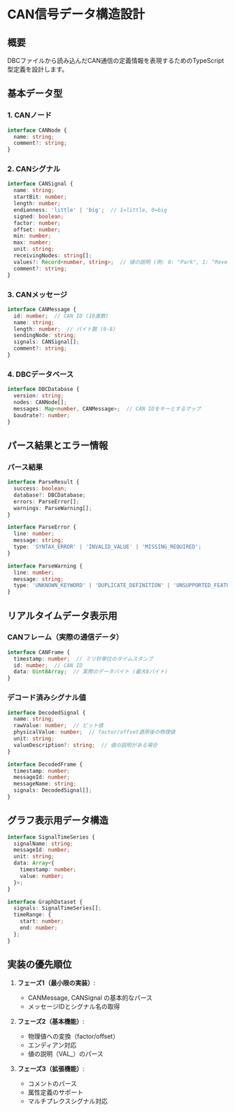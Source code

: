 # CAN信号データ構造設計

## 概要

DBCファイルから読み込んだCAN通信の定義情報を表現するためのTypeScript型定義を設計します。

## 基本データ型

### 1. CANノード
```typescript
interface CANNode {
  name: string;
  comment?: string;
}
```

### 2. CANシグナル
```typescript
interface CANSignal {
  name: string;
  startBit: number;
  length: number;
  endianness: 'little' | 'big';  // 1=little, 0=big
  signed: boolean;
  factor: number;
  offset: number;
  min: number;
  max: number;
  unit: string;
  receivingNodes: string[];
  values?: Record<number, string>;  // 値の説明 (例: 0: "Park", 1: "Reverse")
  comment?: string;
}
```

### 3. CANメッセージ
```typescript
interface CANMessage {
  id: number;  // CAN ID (10進数)
  name: string;
  length: number;  // バイト数 (0-8)
  sendingNode: string;
  signals: CANSignal[];
  comment?: string;
}
```

### 4. DBCデータベース
```typescript
interface DBCDatabase {
  version: string;
  nodes: CANNode[];
  messages: Map<number, CANMessage>;  // CAN IDをキーとするマップ
  baudrate?: number;
}
```

## パース結果とエラー情報

### パース結果
```typescript
interface ParseResult {
  success: boolean;
  database?: DBCDatabase;
  errors: ParseError[];
  warnings: ParseWarning[];
}

interface ParseError {
  line: number;
  message: string;
  type: 'SYNTAX_ERROR' | 'INVALID_VALUE' | 'MISSING_REQUIRED';
}

interface ParseWarning {
  line: number;
  message: string;
  type: 'UNKNOWN_KEYWORD' | 'DUPLICATE_DEFINITION' | 'UNSUPPORTED_FEATURE';
}
```

## リアルタイムデータ表示用

### CANフレーム（実際の通信データ）
```typescript
interface CANFrame {
  timestamp: number;  // ミリ秒単位のタイムスタンプ
  id: number;  // CAN ID
  data: Uint8Array;  // 実際のデータバイト (最大8バイト)
}
```

### デコード済みシグナル値
```typescript
interface DecodedSignal {
  name: string;
  rawValue: number;  // ビット値
  physicalValue: number;  // factor/offset適用後の物理値
  unit: string;
  valueDescription?: string;  // 値の説明がある場合
}

interface DecodedFrame {
  timestamp: number;
  messageId: number;
  messageName: string;
  signals: DecodedSignal[];
}
```

## グラフ表示用データ構造

```typescript
interface SignalTimeSeries {
  signalName: string;
  messageId: number;
  unit: string;
  data: Array<{
    timestamp: number;
    value: number;
  }>;
}

interface GraphDataset {
  signals: SignalTimeSeries[];
  timeRange: {
    start: number;
    end: number;
  };
}
```

## 実装の優先順位

1. **フェーズ1（最小限の実装）**:
   - CANMessage, CANSignal の基本的なパース
   - メッセージIDとシグナル名の取得

2. **フェーズ2（基本機能）**:
   - 物理値への変換（factor/offset）
   - エンディアン対応
   - 値の説明（VAL_）のパース

3. **フェーズ3（拡張機能）**:
   - コメントのパース
   - 属性定義のサポート
   - マルチプレクスシグナル対応